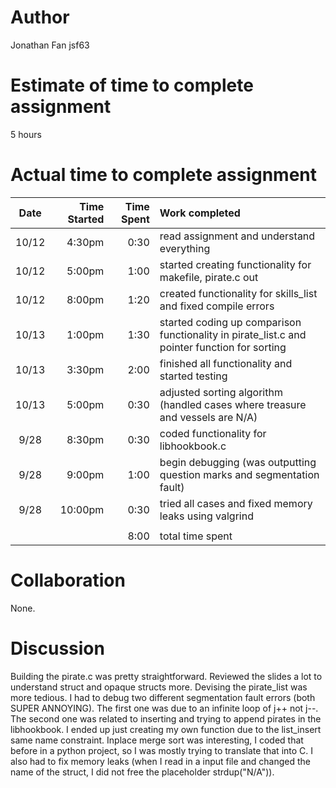 # Author
Jonathan Fan
jsf63

# Estimate of time to complete assignment
5 hours

# Actual time to complete assignment
| Date  | Time Started | Time Spent | Work completed                                                                                                        |
| :---: | -----------: | ---------: | :-------------------------------------------------------------------------------------------------------------------- |
| 10/12 |       4:30pm |       0:30 | read assignment and understand everything                                                                             |
| 10/12 |       5:00pm |       1:00 | started creating functionality for makefile, pirate.c out                                                             |
| 10/12 |       8:00pm |       1:20 | created functionality for skills_list and fixed compile errors                                                        |
| 10/13 |       1:00pm |       1:30 | started coding up comparison functionality in pirate_list.c and pointer function for sorting                          |
| 10/13 |       3:30pm |       2:00 | finished all functionality and started testing                                                                        |
| 10/13 |       5:00pm |       0:30 | adjusted sorting algorithm (handled cases where treasure and vessels are N/A)                                         |
| 9/28  |       8:30pm |       0:30 | coded functionality for libhookbook.c                                                                                 |
| 9/28  |       9:00pm |       1:00 | begin debugging (was outputting question marks and segmentation fault)                                                |
| 9/28  |      10:00pm |       0:30 | tried all cases and fixed memory leaks using valgrind                                                                 |
|       |              |            |                                                                                                                       |
|       |              |       8:00 | total time spent                                                                                                      |


# Collaboration
None.

# Discussion
Building the pirate.c was pretty straightforward. Reviewed the slides a lot to understand struct and opaque structs more. Devising the pirate_list was
more tedious. I had to debug two different segmentation fault errors (both SUPER ANNOYING). The first one was due to an infinite loop of j++ not j--. The second one was related
to inserting and trying to append pirates in the libhookbook. I ended up just creating my own function due to the list_insert same name constraint. Inplace merge sort was interesting, I coded that before in a python project, so I was mostly trying to translate that into C. I also had to fix memory leaks (when I read in a input file
and changed the name of the struct, I did not free the placeholder strdup("N/A")).